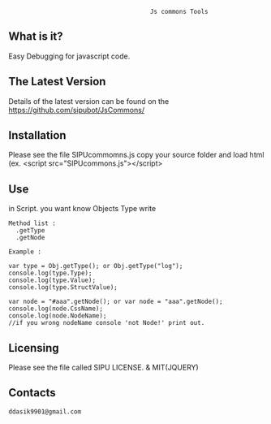 
                                           Js commons Tools

  What is it?
  -----------

  Easy Debugging for javascript code.

  The Latest Version
  ------------------

  Details of the latest version can be found on the 
  https://github.com/sipubot/JsCommons/

  
  Installation
  ------------

  Please see the file SIPUcommomns.js copy your source folder and load html (ex. 
    \<script src=\"SIPUcommons.js\"\>\<\/script\>

  Use 
  ------------
  in Script. you want know Objects Type write
    
    Method list :
      .getType
      .getNode
  
    Example : 
    
    var type = Obj.getType(); or Obj.getType("log");
    console.log(type.Type);
    console.log(type.Value);
    console.log(type.StructValue);
    
    var node = "#aaa".getNode(); or var node = "aaa".getNode();
    console.log(node.CssName);
    console.log(node.NodeName);
    //if you wrong nodeName console 'not Node!' print out.
    
    
  Licensing
  ---------

  Please see the file called SIPU LICENSE. & MIT(JQUERY)
  
  Contacts
  --------
    ddasik9901@gmail.com
     
